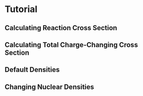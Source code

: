 Tutorial
========

Calculating Reaction Cross Section
----------------------------------

Calculating Total Charge-Changing Cross Section
-----------------------------------------------

Default Densities
-----------------

Changing Nuclear Densities
--------------------------